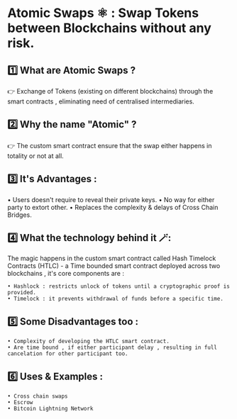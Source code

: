 # Atomic Swaps ⚛️ : Swap Tokens between Blockchains without any risk.


## 1️⃣ What are Atomic Swaps ?

👉 Exchange of Tokens (existing on different blockchains) through the smart contracts , eliminating need of centralised intermediaries.

## 2️⃣ Why the name "Atomic" ?

👉 The custom smart contract ensure that the swap either happens in totality or not at all. 

## 3️⃣ It's Advantages :
• Users doesn't require to reveal their private keys.
• No way for either party to extort other.
• Replaces the complexity & delays of Cross Chain Bridges.

## 4️⃣ What the technology behind it 🪄:

The magic happens in the custom smart contract called Hash Timelock Contracts (HTLC) - a Time bounded smart contract deployed across two blockchains , it's core components are :
```
• Hashlock : restricts unlock of tokens until a cryptographic proof is provided.
• Timelock : it prevents withdrawal of funds before a specific time.
```
## 5️⃣ Some Disadvantages too :
```
• Complexity of developing the HTLC smart contract.
• Are time bound , if either participant delay , resulting in full cancelation for other participant too.
```
## 6️⃣ Uses & Examples :
```
• Cross chain swaps
• Escrow
• Bitcoin Lightning Network
```
